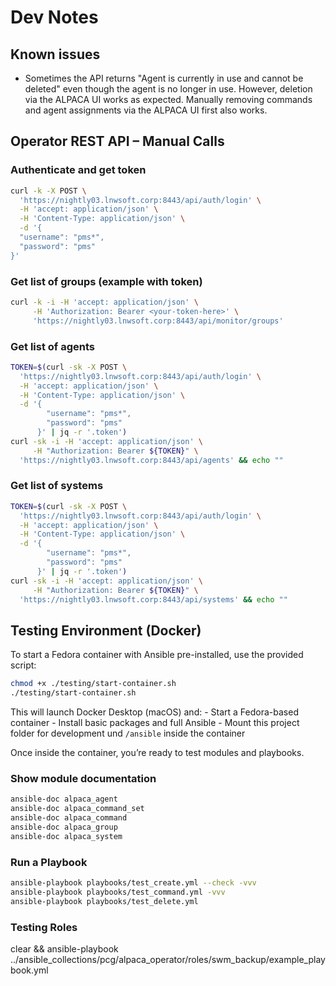 # Dev Notes
## Known issues
- Sometimes the API returns "Agent is currently in use and cannot be deleted" even though the agent is no longer in use. However, deletion via the ALPACA UI works as expected.
  Manually removing commands and agent assignments via the ALPACA UI first also works.
## Operator REST API – Manual Calls
### Authenticate and get token
```bash
curl -k -X POST \
  'https://nightly03.lnwsoft.corp:8443/api/auth/login' \
  -H 'accept: application/json' \
  -H 'Content-Type: application/json' \
  -d '{
  "username": "pms*",
  "password": "pms"
}'
```
### Get list of groups (example with token)
```bash
curl -k -i -H 'accept: application/json' \
     -H 'Authorization: Bearer <your-token-here>' \
     'https://nightly03.lnwsoft.corp:8443/api/monitor/groups'
```
### Get list of agents
```bash
TOKEN=$(curl -sk -X POST \
  'https://nightly03.lnwsoft.corp:8443/api/auth/login' \
  -H 'accept: application/json' \
  -H 'Content-Type: application/json' \
  -d '{
        "username": "pms*",
        "password": "pms"
      }' | jq -r '.token')
curl -sk -i -H 'accept: application/json' \
     -H "Authorization: Bearer ${TOKEN}" \
  'https://nightly03.lnwsoft.corp:8443/api/agents' && echo ""
```
### Get list of systems
```bash
TOKEN=$(curl -sk -X POST \
  'https://nightly03.lnwsoft.corp:8443/api/auth/login' \
  -H 'accept: application/json' \
  -H 'Content-Type: application/json' \
  -d '{
        "username": "pms*",
        "password": "pms"
      }' | jq -r '.token')
curl -sk -i -H 'accept: application/json' \
     -H "Authorization: Bearer ${TOKEN}" \
  'https://nightly03.lnwsoft.corp:8443/api/systems' && echo ""
```
## Testing Environment (Docker)
To start a Fedora container with Ansible pre-installed, use the provided script:
```bash
chmod +x ./testing/start-container.sh
./testing/start-container.sh
```

This will launch Docker Desktop (macOS) and:
    - Start a Fedora-based container
    - Install basic packages and full Ansible
    - Mount this project folder for development und `/ansible` inside the container

Once inside the container, you’re ready to test modules and playbooks.

### Show module documentation

```bash
ansible-doc alpaca_agent
ansible-doc alpaca_command_set
ansible-doc alpaca_command
ansible-doc alpaca_group
ansible-doc alpaca_system
```

### Run a Playbook

```bash
ansible-playbook playbooks/test_create.yml --check -vvv
ansible-playbook playbooks/test_command.yml -vvv
ansible-playbook playbooks/test_delete.yml
```


### Testing Roles

clear && ansible-playbook ../ansible_collections/pcg/alpaca_operator/roles/swm_backup/example_playbook.yml